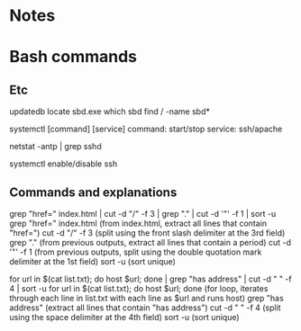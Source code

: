 # Notes

# Bash commands

## Etc
updatedb
locate sbd.exe
which sbd
find / -name sbd*

systemctl [command] [service]
command: start/stop
service: ssh/apache


netstat -antp | grep sshd

systemctl enable/disable ssh

## Commands and explanations

grep "href=" index.html | cut -d "/" -f 3 | grep "\." | cut -d '"' -f 1 | sort -u
grep "href=" index.html   (from index.html, extract all lines that contain "href=")
cut -d "/" -f 3           (split using the front slash delimiter at the 3rd field)
grep "\."                 (from previous outputs, extract all lines that contain a period)
cut -d '"' -f 1           (from previous outputs, split using the double quotation mark delimiter at the 1st field)
sort -u                   (sort unique)

for url in $(cat list.txt); do host $url; done | grep "has address" | cut -d " " -f 4 | sort -u
for url in $(cat list.txt); do host $url; done    (for loop, iterates through each line in list.txt with each line as $url and runs host)
grep "has address"                                (extract all lines that contain "has address")
cut -d " " -f 4                                   (split using the space delimiter at the 4th field)
sort -u                                           (sort unique)
